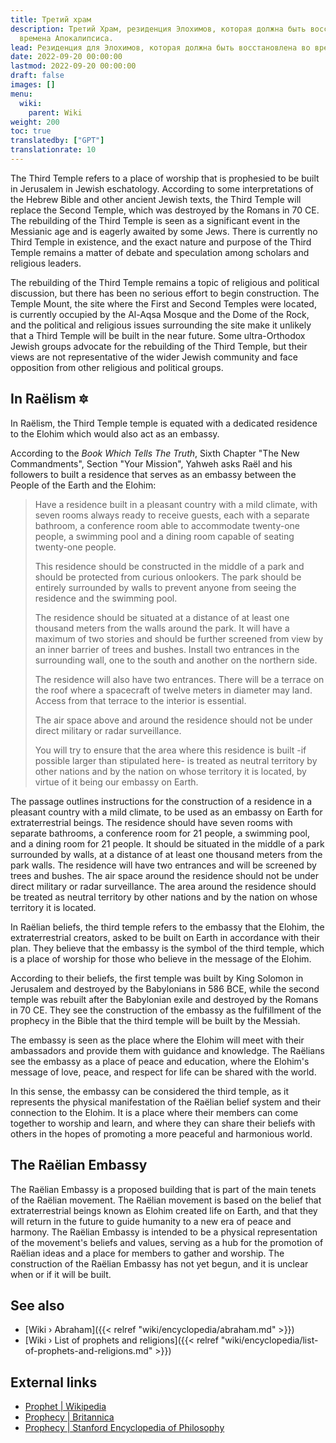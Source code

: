 ```yaml
---
title: Третий храм
description: Третий Храм, резиденция Элохимов, которая должна быть восстановлена во
  времена Апокалипсиса.
lead: Резиденция для Элохимов, которая должна быть восстановлена во времена Апокалипсиса.
date: 2022-09-20 00:00:00
lastmod: 2022-09-20 00:00:00
draft: false
images: []
menu:
  wiki:
    parent: Wiki
weight: 200
toc: true
translatedby: ["GPT"]
translationrate: 10
---
```


The Third Temple refers to a place of worship that is prophesied to be built in Jerusalem in Jewish eschatology. According to some interpretations of the Hebrew Bible and other ancient Jewish texts, the Third Temple will replace the Second Temple, which was destroyed by the Romans in 70 CE. The rebuilding of the Third Temple is seen as a significant event in the Messianic age and is eagerly awaited by some Jews. There is currently no Third Temple in existence, and the exact nature and purpose of the Third Temple remains a matter of debate and speculation among scholars and religious leaders.

The rebuilding of the Third Temple remains a topic of religious and political discussion, but there has been no serious effort to begin construction. The Temple Mount, the site where the First and Second Temples were located, is currently occupied by the Al-Aqsa Mosque and the Dome of the Rock, and the political and religious issues surrounding the site make it unlikely that a Third Temple will be built in the near future. Some ultra-Orthodox Jewish groups advocate for the rebuilding of the Third Temple, but their views are not representative of the wider Jewish community and face opposition from other religious and political groups.

## In Raëlism 🔯

In Raëlism, the Third Temple temple is equated with a dedicated residence to the Elohim which would also act as an embassy.

According to the _Book Which Tells The Truth_, Sixth Chapter "The New Commandments", Section "Your Mission", Yahweh asks Raël and his followers to built a residence that serves as an embassy between the People of the Earth and the Elohim:

> Have a residence built in a pleasant country with a mild climate, with seven rooms always ready to receive guests, each with a separate bathroom, a conference room able to accommodate twenty-one people, a swimming pool and a dining room capable of seating twenty-one people.
>
> This residence should be constructed in the middle of a park and should be protected from curious onlookers. The park should be entirely surrounded by walls to prevent anyone from seeing the residence and the swimming pool.
>
> The residence should be situated at a distance of at least one thousand meters from the walls around the park. It will have a maximum of two stories and should be further screened from view by an inner barrier of trees and bushes. Install two entrances in the surrounding wall, one to the south and another on the northern side.
>
> The residence will also have two entrances. There will be a terrace on the roof where a spacecraft of twelve meters in diameter may land. Access from that terrace to the interior is essential.
>
> The air space above and around the residence should not be under direct military or radar surveillance.
>
> You will try to ensure that the area where this residence is built -if possible larger than stipulated here- is treated as neutral territory by other nations and by the nation on whose territory it is located, by virtue of it being our embassy on Earth.

The passage outlines instructions for the construction of a residence in a pleasant country with a mild climate, to be used as an embassy on Earth for extraterrestrial beings. The residence should have seven rooms with separate bathrooms, a conference room for 21 people, a swimming pool, and a dining room for 21 people. It should be situated in the middle of a park surrounded by walls, at a distance of at least one thousand meters from the park walls. The residence will have two entrances and will be screened by trees and bushes. The air space around the residence should not be under direct military or radar surveillance. The area around the residence should be treated as neutral territory by other nations and by the nation on whose territory it is located.

In Raëlian beliefs, the third temple refers to the embassy that the Elohim, the extraterrestrial creators, asked to be built on Earth in accordance with their plan. They believe that the embassy is the symbol of the third temple, which is a place of worship for those who believe in the message of the Elohim.

According to their beliefs, the first temple was built by King Solomon in Jerusalem and destroyed by the Babylonians in 586 BCE, while the second temple was rebuilt after the Babylonian exile and destroyed by the Romans in 70 CE. They see the construction of the embassy as the fulfillment of the prophecy in the Bible that the third temple will be built by the Messiah.

The embassy is seen as the place where the Elohim will meet with their ambassadors and provide them with guidance and knowledge. The Raëlians see the embassy as a place of peace and education, where the Elohim's message of love, peace, and respect for life can be shared with the world.

In this sense, the embassy can be considered the third temple, as it represents the physical manifestation of the Raëlian belief system and their connection to the Elohim. It is a place where their members can come together to worship and learn, and where they can share their beliefs with others in the hopes of promoting a more peaceful and harmonious world.

## The Raëlian Embassy

The Raëlian Embassy is a proposed building that is part of the main tenets of the Raëlian movement. The Raëlian movement is based on the belief that extraterrestrial beings known as Elohim created life on Earth, and that they will return in the future to guide humanity to a new era of peace and harmony. The Raëlian Embassy is intended to be a physical representation of the movement's beliefs and values, serving as a hub for the promotion of Raëlian ideas and a place for members to gather and worship. The construction of the Raëlian Embassy has not yet begun, and it is unclear when or if it will be built.

## See also

- [Wiki › Abraham]({{< relref "wiki/encyclopedia/abraham.md" >}})</br>
- [Wiki › List of prophets and religions]({{< relref "wiki/encyclopedia/list-of-prophets-and-religions.md" >}})</br>

## External links

- [Prophet | Wikipedia](https://en.wikipedia.org/wiki/Prophet)
- [Prophecy | Britannica](https://www.britannica.com/topic/prophecy)
- [Prophecy | Stanford Encyclopedia of Philosophy](https://plato.stanford.edu/entries/prophecy/)
